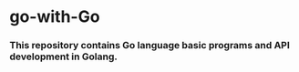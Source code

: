 # go-with-Go
### This repository contains Go language basic programs and API development in Golang.
